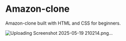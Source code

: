 # Amazon-clone
Amazon-clone built with HTML and CSS for beginners.

![Uploading Screenshot 2025-05-19 210214.png…]()
